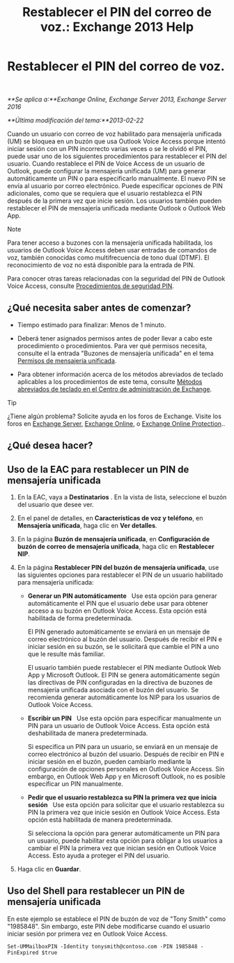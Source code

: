 ﻿---
title: 'Restablecer el PIN del correo de voz.: Exchange 2013 Help'
TOCTitle: Restablecer el PIN del correo de voz.
ms:assetid: bf07e6e7-01d2-4933-bff5-c615cc21a480
ms:mtpsurl: https://technet.microsoft.com/es-es/library/Bb124404(v=EXCHG.150)
ms:contentKeyID: 50556875
ms.date: 05/22/2018
mtps_version: v=EXCHG.150
f1_keywords:
- Microsoft.Exchange.Management.SnapIn.Esm.Recipients.ResetUnifiedMessagingPinPropertyControl
ms.translationtype: MT
---

# Restablecer el PIN del correo de voz.

 

_**Se aplica a:**Exchange Online, Exchange Server 2013, Exchange Server 2016_

_**Última modificación del tema:**2013-02-22_

Cuando un usuario con correo de voz habilitado para mensajería unificada (UM) se bloquea en un buzón que usa Outlook Voice Access porque intentó iniciar sesión con un PIN incorrecto varias veces o se le olvidó el PIN, puede usar uno de los siguientes procedimientos para restablecer el PIN del usuario. Cuando restablece el PIN de Voice Access de un usuario de Outlook, puede configurar la mensajería unificada (UM) para generar automáticamente un PIN o para especificarlo manualmente. El nuevo PIN se envía al usuario por correo electrónico. Puede especificar opciones de PIN adicionales, como que se requiera que el usuario restablezca el PIN después de la primera vez que inicie sesión. Los usuarios también pueden restablecer el PIN de mensajería unificada mediante Outlook o Outlook Web App.


> [!NOTE]
> Para tener acceso a buzones con la mensajería unificada habilitada, los usuarios de Outlook Voice Access deben usar entradas de comandos de voz, también conocidas como multifrecuencia de tono dual (DTMF). El reconocimiento de voz no está disponible para la entrada de PIN.



Para conocer otras tareas relacionadas con la seguridad del PIN de Outlook Voice Access, consulte [Procedimientos de seguridad PIN](pin-security-procedures-exchange-2013-help.md).

## ¿Qué necesita saber antes de comenzar?

  - Tiempo estimado para finalizar: Menos de 1 minuto.

  - Deberá tener asignados permisos antes de poder llevar a cabo este procedimiento o procedimientos. Para ver qué permisos necesita, consulte el la entrada "Buzones de mensajería unificada" en el tema [Permisos de mensajería unificada](unified-messaging-permissions-exchange-2013-help.md).

  - Para obtener información acerca de los métodos abreviados de teclado aplicables a los procedimientos de este tema, consulte [Métodos abreviados de teclado en el Centro de administración de Exchange](keyboard-shortcuts-in-the-exchange-admin-center-exchange-online-protection-help.md).


> [!TIP]
> ¿Tiene algún problema? Solicite ayuda en los foros de Exchange. Visite los foros en <A href="https://go.microsoft.com/fwlink/p/?linkid=60612">Exchange Server</A>, <A href="https://go.microsoft.com/fwlink/p/?linkid=267542">Exchange Online</A>, o <A href="https://go.microsoft.com/fwlink/p/?linkid=285351">Exchange Online Protection</A>..



## ¿Qué desea hacer?

## Uso de la EAC para restablecer un PIN de mensajería unificada

1.  En la EAC, vaya a **Destinatarios** . En la vista de lista, seleccione el buzón del usuario que desee ver.

2.  En el panel de detalles, en **Características de voz y teléfono**, en **Mensajería unificada**, haga clic en **Ver detalles**.

3.  En la página **Buzón de mensajería unificada**, en **Configuración de buzón de correo de mensajería unificada**, haga clic en **Restablecer NIP**.

4.  En la página **Restablecer PIN del buzón de mensajería unificada**, use las siguientes opciones para restablecer el PIN de un usuario habilitado para mensajería unificada:
    
      - **Generar un PIN automáticamente**   Use esta opción para generar automáticamente el PIN que el usuario debe usar para obtener acceso a su buzón en Outlook Voice Access. Esta opción está habilitada de forma predeterminada.
        
        El PIN generado automáticamente se enviará en un mensaje de correo electrónico al buzón del usuario. Después de recibir el PIN e iniciar sesión en su buzón, se le solicitará que cambie el PIN a uno que le resulte más familiar.
        
        El usuario también puede restablecer el PIN mediante Outlook Web App y Microsoft Outlook. El PIN se genera automáticamente según las directivas de PIN configuradas en la directiva de buzones de mensajería unificada asociada con el buzón del usuario. Se recomienda generar automáticamente los NIP para los usuarios de Outlook Voice Access.
    
      - **Escribir un PIN**   Use esta opción para especificar manualmente un PIN para un usuario de Outlook Voice Access. Esta opción está deshabilitada de manera predeterminada.
        
        Si especifica un PIN para un usuario, se enviará en un mensaje de correo electrónico al buzón del usuario. Después de recibir en PIN e iniciar sesión en el buzón, pueden cambiarlo mediante la configuración de opciones personales en Outlook Voice Access. Sin embargo, en Outlook Web App y en Microsoft Outlook, no es posible especificar un PIN manualmente.
    
      - **Pedir que el usuario restablezca su PIN la primera vez que inicia sesión**   Use esta opción para solicitar que el usuario restablezca su PIN la primera vez que inicie sesión en Outlook Voice Access. Esta opción está habilitada de manera predeterminada.
        
        Si selecciona la opción para generar automáticamente un PIN para un usuario, puede habilitar esta opción para obligar a los usuarios a cambiar el PIN la primera vez que inician sesión en Outlook Voice Access. Esto ayuda a proteger el PIN del usuario.

5.  Haga clic en **Guardar**.

## Uso del Shell para restablecer un PIN de mensajería unificada

En este ejemplo se establece el PIN de buzón de voz de "Tony Smith" como "1985848". Sin embargo, este PIN debe modificarse cuando el usuario iniciar sesión por primera vez en Outlook Voice Access.

    Set-UMMailboxPIN -Identity tonysmith@contoso.com -PIN 1985848 -PinExpired $true

